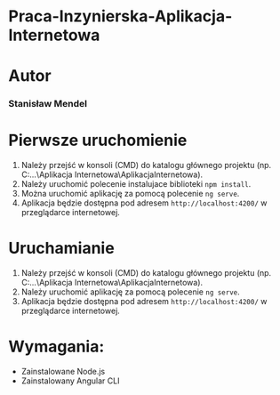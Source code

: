 # Praca-Inzynierska-Aplikacja-Internetowa
 
# Autor
### Stanisław Mendel

# Pierwsze uruchomienie

1. Należy przejść w konsoli (CMD) do katalogu głównego projektu (np. C:\...\Aplikacja Internetowa\AplikacjaInternetowa).
2. Należy uruchomić polecenie instalujace biblioteki `npm install`.
3. Można uruchomić aplikację za pomocą polecenie `ng serve`.
4. Aplikacja będzie dostępna pod adresem `http://localhost:4200/` w przeglądarce internetowej.

# Uruchamianie

1. Należy przejść w konsoli (CMD) do katalogu głównego projektu (np. C:\...\Aplikacja Internetowa\AplikacjaInternetowa).
3. Należy uruchomić aplikację za pomocą polecenie `ng serve`.
4. Aplikacja będzie dostępna pod adresem `http://localhost:4200/` w przeglądarce internetowej.

# Wymagania:
- Zainstalowane Node.js
- Zainstalowany Angular CLI